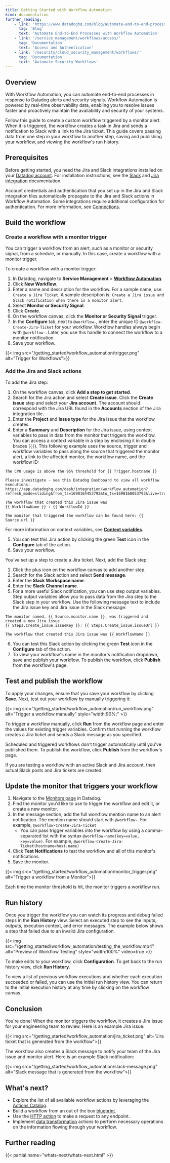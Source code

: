 ```yaml
---
title: Getting Started with Workflow Automation
kind: documentation
further_reading:
    - link: 'https://www.datadoghq.com/blog/automate-end-to-end-processes-with-datadog-workflows/'
      tag: 'Blog'
      text: 'Automate End-to-End Processes with Workflow Automation'
    - link: '/service_management/workflows/access/'
      tag: 'Documentation'
      text: 'Access and Authentication'
    - link: '/security/cloud_security_management/workflows/'
      tag: 'Documentation'
      text: 'Automate Security Workflows'
---
```

## Overview

With Workflow Automation, you can automate end-to-end processes in response to Datadog alerts and security signals. Workflow Automation is powered by real-time observability data, enabling you to resolve issues faster and proactively maintain the availability and security of your systems.

Follow this guide to create a custom workflow triggered by a monitor alert. When it is triggered, the workflow creates a task in Jira and sends a notification to Slack with a link to the Jira ticket. This guide covers passing data from one step in your workflow to another step, saving and publishing your workflow, and viewing the workflow's run history. 

## Prerequisites

Before getting started, you need the Jira and Slack integrations installed on your [Datadog account][1]. For installation instructions, see the [Slack][2] and [Jira integration][3] documentation.

Account credentials and authentication that you set up in the Jira and Slack integration tiles automatically propagate to the Jira and Slack actions in Workflow Automation. Some integrations require additional configuration for authentication. For more information, see [Connections][4].

## Build the workflow

### Create a workflow with a monitor trigger
You can trigger a workflow from an alert, such as a monitor or security signal, from a schedule, or manually. In this case, create a workflow with a monitor trigger.

To create a workflow with a monitor trigger: 

1. In Datadog, navigate to **Service Management** > **[Workflow Automation][5]**.
2. Click **New Workflow**.
3. Enter a name and description for the workflow. For a sample name, use `Create a Jira Ticket`. A sample description is: `Create a Jira issue and Slack notification when there is a monitor alert`.
4. Select **Monitor or Security Signal**.
5. Click **Create**.
6. On the workflow canvas, click the **Monitor or Security Signal** trigger. 
7. In the **Configure** tab, next to `@workflow-`, enter the unique ID `@workflow-Create-Jira-Ticket` for your workflow. Workflow handles always begin with `@workflow-`. Later, you use this handle to connect the workflow to a monitor notification. 
8. Save your workflow.

{{< img src="/getting_started/workflow_automation/trigger.png" alt="Trigger for Workflows">}}

### Add the Jira and Slack actions
To add the Jira step:
1. On the workflow canvas, click **Add a step to get started**. 
2. Search for the Jira action and select **Create issue**. Click the **Create issue** step and select your **Jira account**. The account should correspond with the Jira URL found in the **Accounts** section of the Jira integration tile. 
3. Enter the **Project** and **Issue type** for the Jira issue that the workflow creates. 
4. Enter a **Summary** and **Description** for the Jira issue, using context variables to pass in data from the monitor that triggers the workflow. You can access a context variable in a step by enclosing it in double braces (`{{`). This following example uses the source, trigger and workflow variables to pass along the source that triggered the monitor alert, a link to the affected monitor, the workflow name, and the workflow ID:

```
The CPU usage is above the 95% threshold for {{ Trigger.hostname }}

Please investigate - see this Datadog Dashboard to view all workflow executions: 
https://app.datadoghq.com/dash/integration/workflow_automation?refresh_mode=sliding&from_ts=1698164453793&to_ts=1698168053793&live=true. 

The workflow that created this Jira issue was 
{{ WorkflowName }} : {{ WorkflowId }}

The monitor that triggered the workflow can be found here: {{ Source.url }}
```

For more information on context variables, see **[Context variables][6]**. 

5. You can test this Jira action by clicking the green **Test** icon in the **Configure** tab of the action.
6. Save your workflow.

You've set up a step to create a Jira ticket. Next, add the Slack step:
1. Click the plus icon on the workflow canvas to add another step.
2. Search for the Slack action and select **Send message**.  
3. Enter the **Slack Workspace name**. 
4. Enter the **Slack Channel name**.
5. For a more useful Slack notification, you can use step output variables. Step output variables allow you to pass data from the Jira step to the Slack step in your workflow. Use the following message text to include the Jira issue key and Jira issue in the Slack message:

```
The monitor named, {{ Source.monitor.name }}, was triggered and created a new Jira issue 
{{ Steps.Create_issue.issueKey }}: {{ Steps.Create_issue.issueUrl }}

The workflow that created this Jira issue was {{ WorkflowName }}
```

6. You can test this Slack action by clicking the green **Test** icon in the **Configure** tab of the action.
7. To view your workflow's name in the monitor's notification dropdown, save and publish your workflow. To publish the workflow, click **Publish** from the workflow's page.

## Test and publish the workflow

To apply your changes, ensure that you save your workflow by clicking **Save**. Next, test out your workflow by manually triggering it: 

{{< img src="/getting_started/workflow_automation/run_workflow.png" alt="Trigger a workflow manually" style="width:90%;" >}}

To trigger a workflow manually, click **Run** from the workflow page and enter the values for existing trigger variables. Confirm that running the workflow creates a Jira ticket and sends a Slack message as you specified. 

Scheduled and triggered workflows don't trigger automatically until you've published them. To publish the workflow, click **Publish** from the workflow's page.

<div class="alert alert-info">If you are testing a workflow with an active Slack and Jira account, then actual Slack posts and Jira tickets are created.</div>

## Update the monitor that triggers your workflow

1. Navigate to the [Monitors page][7] in Datadog.
2. Find the monitor you'd like to use to trigger the workflow and edit it, or create a new monitor.
3. In the message section, add the full workflow mention name to an alert notification. The mention name should start with `@workflow-`. For example, `@workflow-Create-Jira-Ticket`
    - You can pass trigger variables into the workflow by using a comma-separated list with the syntax `@workflow-name(key=value, key=value)`. For example, `@workflow-Create-Jira-Ticket(hostname=host.name)`
4. Click **Test Notifications** to test the workflow and all of this monitor's notifications. 
5. Save the monitor. 

{{< img src="/getting_started/workflow_automation/monitor_trigger.png" alt="Trigger a workflow from a Monitor">}}

Each time the monitor threshold is hit, the monitor triggers a workflow run. 

## Run history

Once you trigger the workflow you can watch its progress and debug failed steps in the **Run History** view. Select an executed step to see the inputs, outputs, execution context, and error messages. The example below shows a step that failed due to an invalid Jira configuration. 

{{< img src="/getting_started/workflow_automation/testing_the_workflow.mp4" alt="Preview of Workflow Testing" style="width:100%" video=true >}}

To make edits to your workflow, click **Configuration**. To get back to the run history view, click **Run History**. 

To view a list of previous workflow executions and whether each execution succeeded or failed, you can use the initial run history view. You can return to the initial execution history at any time by clicking on the workflow canvas. 

## Conclusion

You're done! When the monitor triggers the workflow, it creates a Jira issue for your engineering team to review. Here is an example Jira issue:

{{< img src="/getting_started/workflow_automation/jira_ticket.png" alt="Jira ticket that is generated from the workflow">}}

The workflow also creates a Slack message to notify your team of the Jira issue and monitor alert. Here is an example Slack notification: 

{{< img src="/getting_started/workflow_automation/slack-message.png" alt="Slack message that is generated from the workflow">}}

## What's next? 

* Explore the list of all available workflow actions by leveraging the [Actions Catalog][8]. 
* Build a workflow from an out of the box [blueprint][9].
* Use the [HTTP action][10] to make a request to any endpoint.
* Implement [data transformation][11] actions to perform necessary operations on the information flowing through your workflow.

## Further reading

{{< partial name="whats-next/whats-next.html" >}}


[1]: https://www.datadoghq.com/free-datadog-trial/
[2]: /integrations/slack/
[3]: /integrations/jira/
[4]: /service_management/workflows/connections/
[5]: https://app.datadoghq.com/workflow
[6]: /workflows/build/#context-variables
[7]: https://app.datadoghq.com/monitors/manage
[8]: /service_management/workflows/actions_catalog/
[9]: /workflows/build
[10]: /service_management/workflows/actions_catalog/generic_actions/#http
[11]: /service_management/workflows/actions_catalog/generic_actions/#data-transformation



